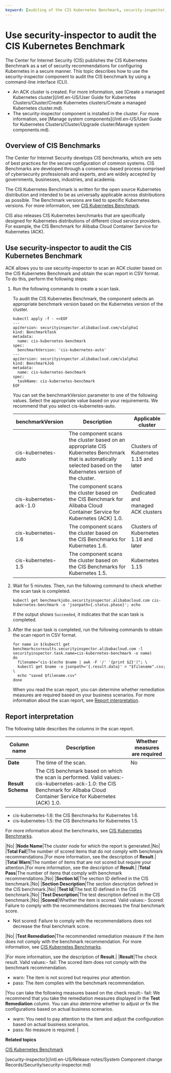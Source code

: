 ```yaml
---
keyword: [auditing of the CIS Kubernetes Benchmark, security-inspector, Container Service for Kubernetes \(ACK\)]
---
```


# Use security-inspector to audit the CIS Kubernetes Benchmark

The Center for Internet Security \(CIS\) publishes the CIS Kubernetes Benchmark as a set of security recommendations for configuring Kubernetes in a secure manner. This topic describes how to use the security-inspector component to audit the CIS benchmark by using a command-line interface \(CLI\).

-   An ACK cluster is created. For more information, see [Create a managed Kubernetes cluster](/intl.en-US/User Guide for Kubernetes Clusters/Cluster/Create Kubernetes clusters/Create a managed Kubernetes cluster.md).
-   The security-inspector component is installed in the cluster. For more information, see [Manage system components](/intl.en-US/User Guide for Kubernetes Clusters/Cluster/Upgrade cluster/Manage system components.md).

## Overview of CIS Benchmarks

The Center for Internet Security develops CIS benchmarks, which are sets of best practices for the secure configuration of common systems. CIS Benchmarks are developed through a consensus-based process comprised of cybersecurity professionals and experts, and are widely accepted by governments, businesses, industries, and academia.

The CIS Kubernetes Benchmark is written for the open source Kubernetes distribution and intended to be as universally applicable across distributions as possible. The Benchmark versions are tied to specific Kubernetes versions. For more information, see [CIS Kubernetes Benchmark](https://www.cisecurity.org/benchmark/kubernetes/).

CIS also releases CIS Kubernetes benchmarks that are specifically designed for Kubernetes distributions of different cloud service providers. For example, the CIS Benchmark for Alibaba Cloud Container Service for Kubernetes \(ACK\).

## Use security-inspector to audit the CIS Kubernetes Benchmark

ACK allows you to use security-inspector to scan an ACK cluster based on the CIS Kubernetes Benchmark and obtain the scan report in CSV format. To do this, perform the following steps:

1.  Run the following commands to create a scan task.

    To audit the CIS Kubernetes Benchmark, the component selects an appropriate benchmark version based on the Kubernetes version of the cluster.

    ```
    kubectl apply -f - <<EOF
    ---
    apiVersion: securityinspector.alibabacloud.com/v1alpha1
    kind: BenchmarkTask
    metadata:
      name: cis-kubernetes-benchmark
    spec:
      benchmarkVersion: 'cis-kubernetes-auto'
    ---
    apiVersion: securityinspector.alibabacloud.com/v1alpha1
    kind: BenchmarkJob
    metadata:
      name: cis-kubernetes-benchmark
    spec:
      taskName: cis-kubernetes-benchmark
    EOF
    ```

    You can set the benchmarkVersion parameter to one of the following values. Select the appropriate value based on your requirements. We recommend that you select cis-kubernetes-auto.

    |benchmarkVersion|Description|Applicable cluster|
    |----------------|-----------|------------------|
    |cis-kubernetes-auto|The component scans the cluster based on an appropriate CIS Kubernetes Benchmark that is automatically selected based on the Kubernetes version of the cluster.|Clusters of Kubernetes 1.15 and later|
    |cis-kubernetes-ack-1.0|The component scans the cluster based on the CIS Benchmark for Alibaba Cloud Container Service for Kubernetes \(ACK\) 1.0.|Dedicated and managed ACK clusters|
    |cis-kubernetes-1.6|The component scans the cluster based on the CIS Benchmarks for Kubernetes 1.6.|Clusters of Kubernetes 1.16 and later|
    |cis-kubernetes-1.5|The component scans the cluster based on the CIS Benchmarks for Kubernetes 1.5.|Kubernetes 1.15|

2.  Wait for 5 minutes. Then, run the following command to check whether the scan task is completed.

    ```
    kubectl get benchmarkjobs.securityinspector.alibabacloud.com cis-kubernetes-benchmark -o 'jsonpath={.status.phase}'; echo
    ```

    If the output shows `Succeeded`, it indicates that the scan task is completed.

3.  After the scan task is completed, run the following commands to obtain the scan report in CSV format.

    ```
    for name in $(kubectl get benchmarkcsvresults.securityinspector.alibabacloud.com -l securityinspector.task.name=cis-kubernetes-benchmark -o name)
    do
      filename="cis-$(echo $name | awk -F '/' '{print $2}')"; \
      kubectl get $name -o jsonpath='{.result.data}' > "$filename".csv; \
      echo "saved $filename.csv"
    done
    ```

    When you read the scan report, you can determine whether remediation measures are required based on your business scenarios. For more information about the scan report, see [Report interpretation](#section_bi2_4re_m60).


## Report interpretation

The following table describes the columns in the scan report.

|Column name|Description|Whether measures are required|
|-----------|-----------|-----------------------------|
|**Date**|The time of the scan.|No|
|**Result Schema**|The CIS benchmark based on which the scan is performed. Valid values:-   cis-kubernetes-ack-1.0: the CIS Benchmark for Alibaba Cloud Container Service for Kubernetes \(ACK\) 1.0.
-   cis-kubernetes-1.6: the CIS Benchmarks for Kubernetes 1.6.
-   cis-kubernetes-1.5: the CIS Benchmarks for Kubernetes 1.5.

For more information about the benchmarks, see [CIS Kubernetes Benchmarks](https://www.cisecurity.org/benchmark/kubernetes/).

|No|
|**Node Name**|The cluster node for which the report is generated.|No|
|**Total Fail**|The number of scored items that do not comply with benchmark recommendations.|For more information, see the description of **Result**.|
|**Total Warn**|The number of items that are not scored but require your attention.|For more information, see the description of **Result**.|
|**Total Pass**|The number of items that comply with benchmark recommendations.|No|
|**Section Id**|The section ID defined in the CIS benchmark.|No|
|**Section Description**|The section description defined in the CIS benchmark.|No|
|**Test Id**|The test ID defined in the CIS benchmark.|No|
|**Test Description**|The test description defined in the CIS benchmark.|No|
|**Scored**|Whether the item is scored. Valid values:-   Scored: Failure to comply with the recommendations decreases the final benchmark score.
-   Not scored: Failure to comply with the recommendations does not decrease the final benchmark score.

|No|
|**Test Remediation**|The recommended remediation measure if the item does not comply with the benchmark recommendation. For more information, see [CIS Kubernetes Benchmarks](https://www.cisecurity.org/benchmark/kubernetes/).

|For more information, see the description of **Result**.|
|**Result**|The check result. Valid values:-   fail: The scored item does not comply with the benchmark recommendation.
-   warn: The item is not scored but requires your attention.
-   pass: The item complies with the benchmark recommendation.

|You can take the following measures based on the check result:-   fail: We recommend that you take the remediation measures displayed in the **Test Remediation** column. You can also determine whether to adjust or fix the configurations based on actual business scenarios.
-   warn: You need to pay attention to the item and adjust the configuration based on actual business scenarios.
-   pass: No measure is required. |

**Related topics**  


[CIS Kubernetes Benchmark](https://www.cisecurity.org/benchmark/kubernetes/)

[security-inspector](/intl.en-US/Release notes/System Component change Records/Security/security-inspector.md)

